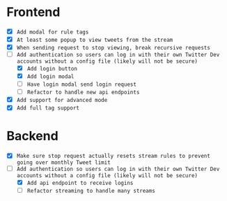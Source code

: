 # Frontend

- [x] `Add modal for rule tags`
- [x] `At least some popup to view tweets from the stream`
- [x] `When sending request to stop viewing, break recursive requests` 
- [ ] `Add authentication so users can log in with their own Twitter Dev accounts without a config file (likely will not be secure)`
    - [x] `Add login button`
    - [x] `Add login modal`
    - [ ] `Have login modal send login request`
    - [ ] `Refactor to handle new api endpoints`
- [x] `Add support for advanced mode`
- [x] `Add full tag support`

# Backend

- [x] `Make sure stop request actually resets stream rules to prevent going over monthly Tweet limit`
- [ ] `Add authentication so users can log in with their own Twitter Dev accounts without a config file (likely will not be secure)`
    - [x] `Add api endpoint to receive logins`
    - [ ] `Refactor streaming to handle many streams`